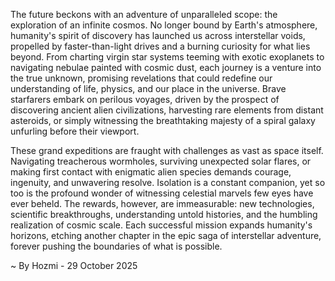 
The future beckons with an adventure of unparalleled scope: the exploration of an infinite cosmos. No longer bound by Earth's atmosphere, humanity's spirit of discovery has launched us across interstellar voids, propelled by faster-than-light drives and a burning curiosity for what lies beyond. From charting virgin star systems teeming with exotic exoplanets to navigating nebulae painted with cosmic dust, each journey is a venture into the true unknown, promising revelations that could redefine our understanding of life, physics, and our place in the universe. Brave starfarers embark on perilous voyages, driven by the prospect of discovering ancient alien civilizations, harvesting rare elements from distant asteroids, or simply witnessing the breathtaking majesty of a spiral galaxy unfurling before their viewport.

These grand expeditions are fraught with challenges as vast as space itself. Navigating treacherous wormholes, surviving unexpected solar flares, or making first contact with enigmatic alien species demands courage, ingenuity, and unwavering resolve. Isolation is a constant companion, yet so too is the profound wonder of witnessing celestial marvels few eyes have ever beheld. The rewards, however, are immeasurable: new technologies, scientific breakthroughs, understanding untold histories, and the humbling realization of cosmic scale. Each successful mission expands humanity's horizons, etching another chapter in the epic saga of interstellar adventure, forever pushing the boundaries of what is possible.

~ By Hozmi - 29 October 2025

